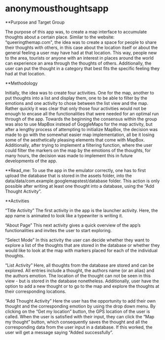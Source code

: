 # anonymousthoughtsapp

**Purpose and Target Group

The purpose of this app was, to create a map interface to accumulate thoughts about a certain place. Similar to the website: “queeringthemap.com", the idea was to create a space for people to share their thoughts with others, in this case about the location itself or about the general feeling a user may have had at that location. This way, people new to the area, tourists or anyone with an interest in places around the world can experience an area through the thoughts of others. Additionally, the user can put the thought in a category that best fits the specific feeling they had at that location.

**Methodology

Initially, the idea was to create four activities. One for the map, another to put thoughts into a list and display them, one to be able to filter by the emotions and one activity to chose between the list view and the map. Rather quickly it was clear that only those four activities would not be enough to encase all the functionalities that were needed for an optimal run through of the app. Towards the beginning the consensus within the group was also to use MapBox instead of GoggleMaps for the map activity, but after a lengthy process of attempting to initialize MapBox, the decision was made to go with the somewhat easier map implementation, all be it losing some of the aesthetically pleasing elements that come with MapBox.
Additionally, after trying to implement a filtering function, where the user could filter the markers on the map by the emotions of the thoughts, for many hours, the decision was made to implement this in future developments of the app.

**Read_me:
To use the app in the emulator correctly, one has to first upload the database that is stored in the assets folder, into the data/data/com.example.googlemapstest/database folder. This action is only possible after writing at least one thought into a database, using the “Add Thought Activity”.

**Activities 

“Title Activity” 
The first activity in the app is the launcher activity. Here, the app name is animated to look like a typewriter is writing it.

“About Page” 
This next activity gives a quick overview of the app’s functionalities and invites the user to start exploring.

“Select Mode” 
In this activity the user can decide whether they want to explore a list of the thoughts that are stored in the database or whether they would like to   look at the map with markers placed for each of the individual thoughts.

“List Activity” 
Here, all thoughts from the database are stored and can be explored. All entries include a thought, the authors name (or an alias) and the authors emotion. The location of the thought can not be seen in this view - but is stored in the database nonetheless. Additionally, user have the option to add a new thought or to go to the map and explore the thoughts at their corresponding locations.

“Add Thought Activity” 
Here the user has the opportunity to add their own thought and the corresponding emotion by using the drop down menu. By clicking on the “Get my location” button, the GPS location of the user is called. When the user is satisfied with their input, they can click the “Map my thought” button, which consequently saves the thought and all the corresponding data from the user input in a database. If this worked, the user will get a message saying “Added successfully”.
